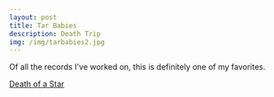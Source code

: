 ```yaml
---
layout: post
title: Tar Babies 
description: Death Trip
img: /img/tarbabies2.jpg
---
```


Of all the records I've worked on, this is definitely one of my favorites.

[Death of a Star](https://www.youtube.com/watch?v=1MxaNq-oIZE)